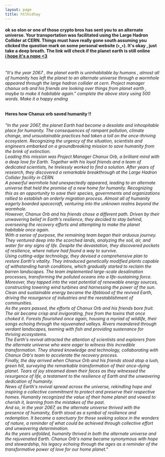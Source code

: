 ```yaml
---
layout: page
title: htlhcdtwy
---
```

<div align="left">
 <h4>
   ok so elon or one of those crypto bros has sent you to an alternate universe. Your transportation was facilitated using the Large Hadron Collider at CERN.
   Things must have really gone south assuming you clicked the question mark on some personal website (•_•). It's okay , just take a deep breath.
   The link will check if the planet earth is still online <br> <a href="https://hasthelargehadroncolliderdestroyedtheworldyet.com/" > i hope it's a nope <3 </a><br>
</h4>
    
<h6>
 <br>
 "It's the year 2067 , the planet earth is uninhabitable by humans , almost all of humanity has left the planet to an alternate universe through a wormhole appeared through the large hadron collider at cern.
 Project manager chanux orb and his friends are looking over things from planet earth , maybe to make it habitable again."  complete the above story using 500 words. Make it a happy ending
 <br>
</h6>
 
 <h4>Heres how Chanux orb saved humanity !!</h4>
 <h6>
 "In the year 2067, the planet Earth had become a desolate and inhospitable place for humanity. The consequences of rampant pollution, climate change, and unsustainable practices had taken a toll on the once-thriving ecosystem. Recognizing the urgency of the situation, scientists and engineers embarked on a groundbreaking mission to save humanity from the brink of extinction.
<br>
Leading this mission was Project Manager Chanux Orb, a brilliant mind with a deep love for Earth. Together with his loyal friends and a team of dedicated scientists, he tirelessly worked to find a solution. After years of research, they discovered a remarkable breakthrough at the Large Hadron Collider facility in CERN.
<br>
A powerful wormhole had unexpectedly appeared, leading to an alternate universe that held the promise of a new home for humanity. Recognizing this as an opportunity to save their species, governments and organizations rallied to establish an orderly migration process. Almost all of humanity eagerly boarded spacecraft, venturing into the unknown realms beyond the wormhole.
<br>
However, Chanux Orb and his friends chose a different path. Driven by their unwavering belief in Earth's resilience, they decided to stay behind, overseeing the recovery efforts and attempting to make the planet habitable once again.
<br>
With a sense of purpose, the remaining team began their arduous journey. They ventured deep into the scorched lands, analyzing the soil, air, and water for any signs of life. Despite the devastation, they discovered pockets of resilience, where nature had found a way to survive.
<br>
Using cutting-edge technology, they devised a comprehensive plan to restore Earth's vitality. They introduced genetically modified plants capable of withstanding harsh conditions, which gradually started to reclaim the barren landscapes. The team implemented large-scale desalination processes, transforming the polluted oceans into a life-sustaining force.
<br>
Moreover, they tapped into the vast potential of renewable energy sources, constructing towering wind turbines and harnessing the power of the sun. Clean and sustainable energy became the lifeblood of the revived Earth, driving the resurgence of industries and the reestablishment of communities.
<br>
As the years passed, the efforts of Chanux Orb and his friends bore fruit. The air became crisp and invigorating, free from the toxins that once choked it. Forests flourished once again, housing a myriad of wildlife, their songs echoing through the rejuvenated valleys. Rivers meandered through verdant landscapes, teeming with fish and providing sustenance for thriving ecosystems.
<br>
The Earth's revival attracted the attention of scientists and explorers from the alternate universe who were eager to witness this incredible transformation. They shared knowledge and technology, collaborating with Chanux Orb's team to accelerate the recovery process.
<br>
Finally, the day arrived when Chanux Orb and his friends stood atop a lush, green hill, surveying the remarkable transformation of their once-dying planet. Tears of joy streamed down their faces as they witnessed the resurgence of life, a testament to the resilience of Earth and the unwavering dedication of humanity.
<br>
News of Earth's revival spread across the universe, rekindling hope and inspiring a collective commitment to protect and preserve their respective homes. Humanity recognized the value of their home planet and vowed to cherish it, learning from the mistakes of the past.
<br>
And so, in the year 2067, as the alternate universe thrived with the presence of humanity, Earth stood as a symbol of resilience and redemption. It became a sanctuary for those seeking solace in the wonders of nature, a reminder of what could be achieved through collective effort and unwavering determination.
<br>
As the years unfolded, humanity thrived in both the alternate universe and the rejuvenated Earth. Chanux Orb's name became synonymous with hope and stewardship, his legacy echoing through the ages as a reminder of the transformative power of love for our home planet."
</h6>
  
</div>
